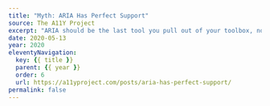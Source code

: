 ```yaml
---
title: "Myth: ARIA Has Perfect Support"
source: The A11Y Project
excerpt: "ARIA should be the last tool you pull out of your toolbox, not your first"
date: 2020-05-13
year: 2020
eleventyNavigation:
  key: {{ title }}
  parent: {{ year }}
  order: 6
  url: https://a11yproject.com/posts/aria-has-perfect-support/
permalink: false
---
```

